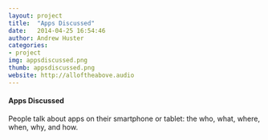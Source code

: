 ```yaml
---
layout: project
title:  "Apps Discussed"
date:   2014-04-25 16:54:46
author: Andrew Huster
categories:
- project
img: appsdiscussed.png
thumb: appsdiscussed.png
website: http://alloftheabove.audio
---
```

#### Apps Discussed

People talk about apps on their smartphone or tablet: the who, what, where, when, why, and how.
